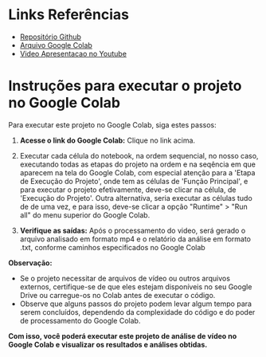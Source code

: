 
# Links Referências

- [Repositório Github](https://github.com/josehelioaraujo/Grupo51_TechChallenge_Fase4)
- [Arquivo Google Colab](https://colab.research.google.com/drive/1Xvd8J-hnHnkXCAXROTUwsQOx8J3YOA00#scrollTo=1dOfO9XGIs1S&uniqifier=1)
- [Video Apresentacao no Youtube](https://www.youtube.com/watch?v=FYI7sbnF13c)
   
#  Instruções para executar o projeto no Google Colab
 
Para executar este projeto no Google Colab, siga estes passos:

1. **Acesse o link do Google Colab:** Clique no link acima.

2.  Executar cada célula do notebook, na ordem sequencial, no nosso caso, executando todas as etapas do projeto na ordem e na seqência em que aparecem na tela do Google Colab,
    com especial atenção para a 'Etapa de Execução do Projeto', onde tem as células de 'Função Principal', e para executar o projeto efetivamente, deve-se clicar na célula,  de 'Execução do Projeto'.
     Outra alternativa, seria executar as células tudo de de uma vez, e para isso, deve-se clicar a opção "Runtime" > "Run all" do menu superior do Google Colab.

3. **Verifique as saídas:** Após o processamento do video, será gerado o arquivo analisado em formato mp4 e o relatório da análise em formato .txt, conforme caminhos especificados no Google Colab

**Observação:**
- Se o projeto necessitar de arquivos de vídeo ou outros arquivos externos, certifique-se de que eles estejam disponíveis no seu Google Drive ou carregue-os no Colab antes de executar o código.
- Observe que alguns passos do projeto podem levar algum tempo para serem concluídos, dependendo da complexidade do código e do poder de processamento do Google Colab.

**Com isso, você poderá executar este projeto de análise de vídeo no Google Colab e visualizar os resultados e análises obtidas.**
